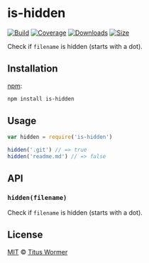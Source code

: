 # is-hidden

[![Build][build-badge]][build]
[![Coverage][coverage-badge]][coverage]
[![Downloads][downloads-badge]][downloads]
[![Size][size-badge]][size]

Check if `filename` is hidden (starts with a dot).

## Installation

[npm][]:

```bash
npm install is-hidden
```

## Usage

```javascript
var hidden = require('is-hidden')

hidden('.git') // => true
hidden('readme.md') // => false
```

## API

### `hidden(filename)`

Check if `filename` is hidden (starts with a dot).

## License

[MIT][license] © [Titus Wormer][author]

<!-- Definitions -->

[build-badge]: https://img.shields.io/travis/wooorm/is-hidden.svg

[build]: https://travis-ci.org/wooorm/is-hidden

[coverage-badge]: https://img.shields.io/codecov/c/github/wooorm/is-hidden.svg

[coverage]: https://codecov.io/github/wooorm/is-hidden

[downloads-badge]: https://img.shields.io/npm/dm/is-hidden.svg

[downloads]: https://www.npmjs.com/package/is-hidden

[size-badge]: https://img.shields.io/bundlephobia/minzip/is-hidden.svg

[size]: https://bundlephobia.com/result?p=is-hidden

[npm]: https://docs.npmjs.com/cli/install

[license]: license

[author]: https://wooorm.com
